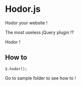 Hodor.js
===

Hodor your website !

The most useless jQuery plugin !?

Hodor !

How to
---

```
$.hodor();
```

Go to sample folder to see how to !